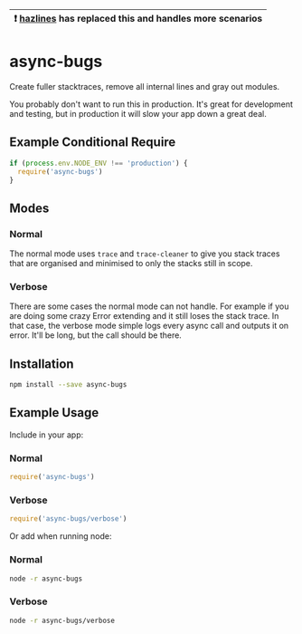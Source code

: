 | :exclamation:  [hazlines](https://github.com/markwylde/hazlines) has replaced this and handles more scenarios  |
|-------------------------------------------------------------------------------------|

# async-bugs
Create fuller stacktraces, remove all internal lines and gray out modules.

You probably don't want to run this in production. It's great for development and testing, but
in production it will slow your app down a great deal.

## Example Conditional Require
```javascript
if (process.env.NODE_ENV !== 'production') {
  require('async-bugs')
}
```

## Modes
### Normal
The normal mode uses `trace` and `trace-cleaner` to give you stack traces that are organised
and minimised to only the stacks still in scope.

### Verbose
There are some cases the normal mode can not handle. For example if you are doing some crazy
Error extending and it still loses the stack trace. In that case, the verbose mode simple logs
every async call and outputs it on error. It'll be long, but the call should be there.

## Installation
```bash
npm install --save async-bugs
```

## Example Usage
Include in your app:

### Normal
```javascript
require('async-bugs')
```

### Verbose
```javascript
require('async-bugs/verbose')
```

Or add when running node:

### Normal
```bash
node -r async-bugs
```

### Verbose
```bash
node -r async-bugs/verbose
```
